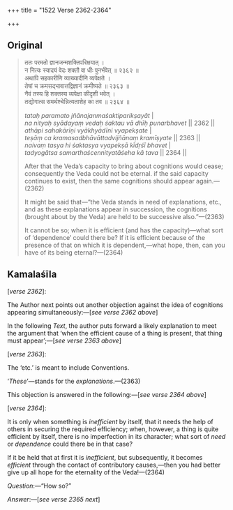 +++
title = "1522 Verse 2362-2364"

+++
## Original 
>
> ततः परमतो ज्ञानजन्मशक्तिपरिक्षयात् ।  
> न नित्यः स्यादयं वेदः शक्तौ वा धीः पुनर्भवेत् ॥ २३६२ ॥  
> अथापि सहकारीणि व्याख्यादीनि व्यपेक्षते ।  
> तेषां च क्रमसद्भावात्तद्विज्ञानं क्रमीष्यते ॥ २३६३ ॥  
> नैवं तस्य हि शक्तस्य व्यपेक्षा कीदृशी भवेत् ।  
> तद्योगात्स समर्थश्चेन्नित्यताशेह का तव ॥ २३६४ ॥ 
>
> *tataḥ paramato jñānajanmaśaktiparikṣayāt* \|  
> *na nityaḥ syādayaṃ vedaḥ śaktau vā dhīḥ punarbhavet* \|\| 2362 \|\|  
> *athāpi sahakārīṇi vyākhyādīni vyapekṣate* \|  
> *teṣāṃ ca kramasadbhāvāttadvijñānaṃ kramīṣyate* \|\| 2363 \|\|  
> *naivaṃ tasya hi śaktasya vyapekṣā kīdṛśī bhavet* \|  
> *tadyogātsa samarthaścennityatāśeha kā tava* \|\| 2364 \|\| 
>
> After that the Veda’s capacity to bring about cognitions would cease; consequently the Veda could not be eternal. if the said capacity continues to exist, then the same cognitions should appear again.—(2362) 
>
> It might be said that—“the Veda stands in need of explanations, etc., and as these explanations appear in succession, the cognitions (brought about by the Veda) are held to be successive also.”—(2363) 
>
> It cannot be so; when it is efficient (and has the capacity)—what sort of ‘dependence’ could there be? If it is efficient because of the presence of that on which it is dependent,—what hope, then, can you have of its being eternal?—(2364)



## Kamalaśīla

[*verse 2362*]:

The Author next points out another objection against the idea of cognitions appearing simultaneously:—[*see verse 2362 above*]

In the following *Text*, the author puts forward a likely explanation to meet the argument that ‘when the efficient cause of a thing is present, that thing must appear’;—[*see verse 2363 above*]

[*verse 2363*]:

The ‘etc.’ is meant to include Conventions.

‘*These*’—stands for the *explanations*.—(2363)

This objection is answered in the following:—[*see verse 2364 above*]

[*verse 2364*]:

It is only when something is *inefficient* by itself, that it needs the help of others in securing the required efficiency; when, however, a thing is quite efficient by itself, there is no imperfection in its character; what sort of *need* or *dependence* could there be in that case?

If it be held that at first it is *inefficient*, but subsequently, it becomes *efficient* through the contact of contributory causes,—then you had better give up all hope for the eternality of the Veda!—(2364)

*Question*:—“How so?”

*Answer*:—[*see verse 2365 next*]


